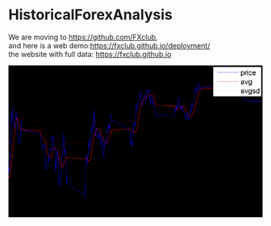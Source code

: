 # HistoricalForexAnalysis

We are moving to https://github.com/FXclub,   
and here is a web demo:https://fxclub.github.io/deployment/  
the website with full data: https://fxclub.github.io


<img src="https://github.com/mincongzhang/HistoricalForexAnalysis/raw/master/20160101.png"/>  

